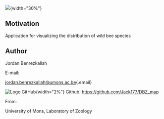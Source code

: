 ![](./www/img/mix_sand_gold.png){width="30%"}

## Motivation

Application for visualizing the distribution of wild bee species

## Author

Jordan Benrezkallah

E-mail:

[jordan.benrezkallah\@umons.ac.be](mailto:jordan.benrezkallah@umons.ac.be){.email}

![Logo GitHub](./www/img/github-logo.png){width="2%"} Github: <https://github.com/Jack177/DBZ_map>

From:

University of Mons, Laboratory of Zoology
